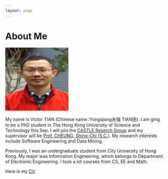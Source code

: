 ```yaml
---
layout: page
---
```


# About Me

<img src="/images/victortian3.jpg" class="floatpic" width="200" height="200">

My name is Victor TIAN (Chinese name :Yongqiang永强 TIAN田). I am ging to be a PhD student in The Hong Kong University of Science and Technology this Sep. I will join the [CASTLE Reserch Group] and my supervisor will be [Prof. CHEUNG, Shing-Chi (S.C.)]. My research interests include Software Engineering and Data Mining.

Previously, I was an undergraduate student from City University of Hong Kong. My major was Infomration Engineering, which belongs to Department of Electronic Engineering. I took a lot courses from CS, EE and Math. 

Here is my [CV].

[CASTLE Reserch Group]:http://sccpu2.cse.ust.hk/castle/people.html
[Prof. CHEUNG, Shing-Chi (S.C.)]:http://www.cs.ust.hk/~scc/
[CV]:https://www.dropbox.com/s/kpb61js00amn3yv/CV_YongqiangTIAN.pdf?dl=0